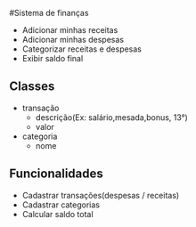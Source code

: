 #Sistema de finanças

- Adicionar minhas receitas
- Adicionar minhas despesas
- Categorizar receitas e despesas
- Exibir saldo final

## Classes

- transação
    - descrição(Ex: salário,mesada,bonus, 13°)
    - valor
- categoria
    - nome


## Funcionalidades

- Cadastrar transações(despesas / receitas)
- Cadastrar categorias
- Calcular saldo total

